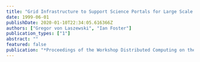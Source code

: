 ```yaml
---
title: "Grid Infrastructure to Support Science Portals for Large Scale Instruments"
date: 1999-06-01
publishDate: 2020-01-10T22:34:05.616366Z
authors: ["Gregor von Laszewski", "Ian Foster"]
publication_types: ["1"]
abstract: ""
featured: false
publication: "*Proceedings of the Workshop Distributed Computing on the Web (DCW)*"
---
```


